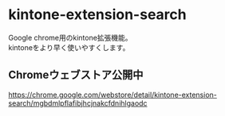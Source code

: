 # kintone-extension-search
Google chrome用のkintone拡張機能。  
kintoneをより早く使いやすくします。


## Chromeウェブストア公開中
https://chrome.google.com/webstore/detail/kintone-extension-search/mgbdmlpflafibjhcjnakcfdnihlgaodc

